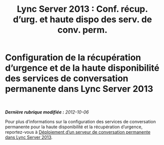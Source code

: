 ﻿---
title: "Lync Server 2013 : Conf. récup. d’urg. et haute dispo des serv. de conv. perm."
TOCTitle: Configuration de la récupération d’urgence et de la haute disponibilité des services de conversation permanente
ms:assetid: 2b91c244-796c-416d-bf9b-e99613e901af
ms:mtpsurl: https://technet.microsoft.com/fr-fr/library/JJ552854(v=OCS.15)
ms:contentKeyID: 49296711
ms.date: 05/20/2016
mtps_version: v=OCS.15
ms.translationtype: HT
---

# Configuration de la récupération d’urgence et de la haute disponibilité des services de conversation permanente dans Lync Server 2013

 

_**Dernière rubrique modifiée :** 2012-10-06_

Pour plus d’informations sur la configuration des services de conversation permanente pour la haute disponibilité et la récupération d’urgence, reportez-vous à [Déploiement d’un serveur de conversation permanente dans Lync Server 2013](lync-server-2013-deploying-persistent-chat-server.md).

